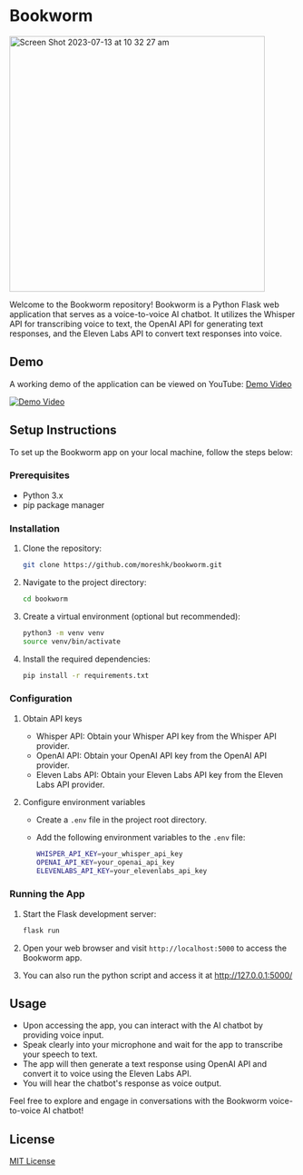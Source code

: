 # Bookworm
<img width="450" alt="Screen Shot 2023-07-13 at 10 32 27 am" src="https://github.com/moreshk/bookworm/assets/4209287/0e293890-8a3b-4f13-808b-00dd761e29d0">

Welcome to the Bookworm repository! Bookworm is a Python Flask web application that serves as a voice-to-voice AI chatbot. It utilizes the Whisper API for transcribing voice to text, the OpenAI API for generating text responses, and the Eleven Labs API to convert text responses into voice.

## Demo

A working demo of the application can be viewed on YouTube: [Demo Video](https://youtu.be/jJtlxmP9XTg)

[![Demo Video](demo-thumbnail.png)](https://youtu.be/jJtlxmP9XTg)

## Setup Instructions

To set up the Bookworm app on your local machine, follow the steps below:

### Prerequisites

- Python 3.x
- pip package manager

### Installation

1. Clone the repository:

   ```bash
   git clone https://github.com/moreshk/bookworm.git
   ```

2. Navigate to the project directory:

   ```bash
   cd bookworm
   ```

3. Create a virtual environment (optional but recommended):

   ```bash
   python3 -m venv venv
   source venv/bin/activate
   ```

4. Install the required dependencies:

   ```bash
   pip install -r requirements.txt
   ```

### Configuration

1. Obtain API keys

   - Whisper API: Obtain your Whisper API key from the Whisper API provider.
   - OpenAI API: Obtain your OpenAI API key from the OpenAI API provider.
   - Eleven Labs API: Obtain your Eleven Labs API key from the Eleven Labs API provider.

2. Configure environment variables

   - Create a `.env` file in the project root directory.
   - Add the following environment variables to the `.env` file:

     ```bash
     WHISPER_API_KEY=your_whisper_api_key
     OPENAI_API_KEY=your_openai_api_key
     ELEVENLABS_API_KEY=your_elevenlabs_api_key
     ```

### Running the App

1. Start the Flask development server:

   ```bash
   flask run
   ```

2. Open your web browser and visit `http://localhost:5000` to access the Bookworm app.

3. You can also run the python script and access it at http://127.0.0.1:5000/

## Usage

- Upon accessing the app, you can interact with the AI chatbot by providing voice input.
- Speak clearly into your microphone and wait for the app to transcribe your speech to text.
- The app will then generate a text response using OpenAI API and convert it to voice using the Eleven Labs API.
- You will hear the chatbot's response as voice output.

Feel free to explore and engage in conversations with the Bookworm voice-to-voice AI chatbot!

## License

[MIT License](LICENSE)


